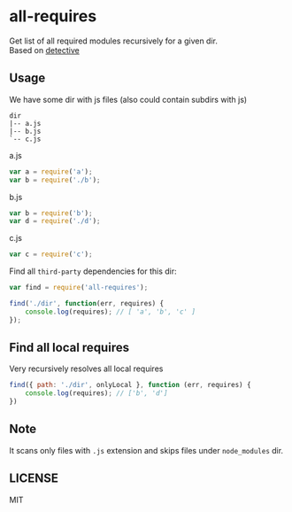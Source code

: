 all-requires
============

Get list of all required modules recursively for a given dir.    
Based on [detective](https://github.com/substack/node-detective)

## Usage

We have some dir with js files (also could contain subdirs with js)

```
dir
|-- a.js
|-- b.js
`-- c.js
```

a.js

```javascript
var a = require('a');
var b = require('./b');
```

b.js

```javascript
var b = require('b');
var d = require('./d');
```

c.js

```javascript
var c = require('c');
```

Find all `third-party` dependencies for this dir:

```javascript
var find = require('all-requires');

find('./dir', function(err, requires) {
	console.log(requires); // [ 'a', 'b', 'c' ]
});
```

## Find all local requires

Very recursively resolves all local requires

```js
find({ path: './dir', onlyLocal }, function (err, requires) {
	console.log(requires); // ['b', 'd']
})
```

## Note

It scans only files with `.js` extension and skips files under `node_modules` dir.

## LICENSE
MIT
